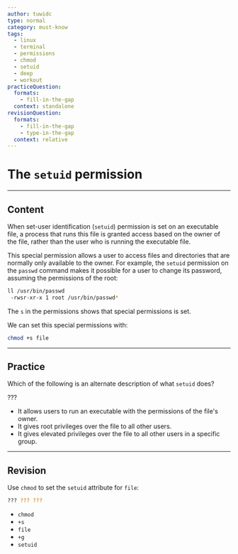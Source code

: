 ```yaml
---
author: tuwidc
type: normal
category: must-know
tags:
  - linux
  - terminal
  - permissions
  - chmod
  - setuid
  - deep
  - workout
practiceQuestion:
  formats:
    - fill-in-the-gap
  context: standalone
revisionQuestion:
  formats:
    - fill-in-the-gap
    - type-in-the-gap
  context: relative
---
```


# The `setuid` permission

---

## Content

When set-user identification (`setuid`) permission is set on an executable file, a process that runs this file is granted access based on the owner of the file, rather than the user who is running the executable file.

This special permission allows a user to access files and directories that are normally only available to the owner. For example, the `setuid` permission on the `passwd` command makes it possible for a user to change its password, assuming the permissions of the root:

```bash
ll /usr/bin/passwd
 -rwsr-xr-x 1 root /usr/bin/passwd*
```

The `s` in the permissions shows that special permissions is set.

We can set this special permissions with:

```bash
chmod +s file
```

---

## Practice

Which of the following is an alternate description of what `setuid` does?

???

- It allows users to run an executable with the permissions of the file's owner.
- It gives root privileges over the file to all other users.
- It gives elevated privileges over the file to all other users in a specific group.

---

## Revision

Use `chmod` to set the `setuid` attribute for `file`:

```bash
??? ??? ???
```

- `chmod`
- `+s`
- `file`
- `+g`
- `setuid`
